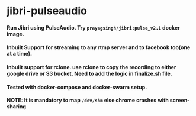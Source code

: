 # jibri-pulseaudio

#### Run Jibri using PulseAudio. Try `prayagsingh/jibri:pulse_v2.1` docker image.

#### Inbuilt Support for streaming to any rtmp server and to facebook too(one at a time). 

#### Inbuilt support for rclone. use rclone to copy the recording to either google drive or S3 bucket. Need to add the logic in finalize.sh file. 

#### Tested with docker-compose and docker-swarm setup. 

**NOTE: It is mandatory to map `/dev/shm` else chrome crashes with screen-sharing**
